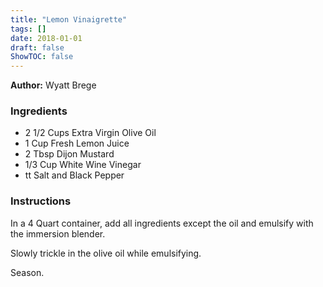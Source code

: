 ```yaml
---
title: "Lemon Vinaigrette"
tags: []
date: 2018-01-01
draft: false
ShowTOC: false
---
```


**Author:** Wyatt Brege



### Ingredients

-   2 1/2 Cups Extra Virgin Olive Oil
-   1 Cup Fresh Lemon Juice
-   2 Tbsp Dijon Mustard
-   1/3 Cup White Wine Vinegar
-   tt Salt and Black Pepper

### Instructions 

In a 4 Quart container, add all ingredients except the oil and emulsify
with the immersion blender.

Slowly trickle in the olive oil while emulsifying.

Season.
